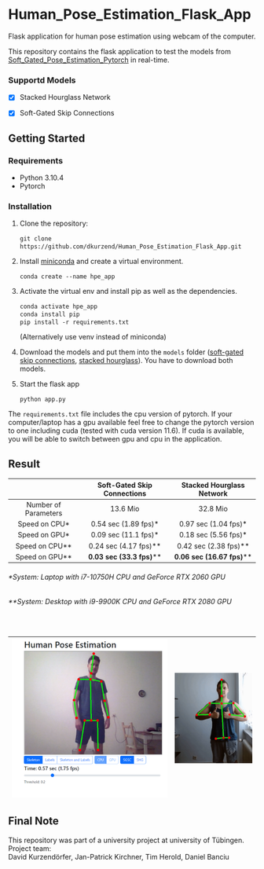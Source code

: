# Human_Pose_Estimation_Flask_App
Flask application for human pose estimation using webcam of the computer.

This repository contains the flask application to test the models from [Soft_Gated_Pose_Estimation_Pytorch](https://github.com/dkurzend/Soft_Gated_Pose_Estimation_Pytorch) in real-time.

### Supportd Models
- [x] Stacked Hourglass Network
- [x] Soft-Gated Skip Connections


## Getting Started

### Requirements
- Python 3.10.4
- Pytorch


### Installation
1. Clone the repository:

    ```
    git clone https://github.com/dkurzend/Human_Pose_Estimation_Flask_App.git
    ```
2. Install [miniconda](https://docs.conda.io/en/latest/miniconda.html) and create a virtual environment.
    ```
    conda create --name hpe_app
    ```

3. Activate the virtual env and install pip as well as the dependencies.
    ```
    conda activate hpe_app
    conda install pip
    pip install -r requirements.txt
    ```
    (Alternatively use venv instead of miniconda)

4. Download the models and put them into the `models` folder ([soft-gated skip connections](https://matix.li/4704c467c50a), [stacked hourglass](https://matix.li/9680ec1eb999)). You have to download both models.

5. Start the flask app
    ```
    python app.py
    ```


The `requirements.txt` file includes the cpu version of pytorch. If your computer/laptop has a gpu available feel free to change the pytorch version to one including cuda (tested with cuda version 11.6). If cuda is available, you will be able to switch between gpu and cpu in the application.


## Result

|                      	| **Soft-Gated Skip Connections** 	| **Stacked Hourglass Network** 	|
|:--------------------:	|:-------------------------------:	|:-----------------------------:	|
| Number of Parameters 	|             13.6 Mio            	|            32.8 Mio           	|
|     Speed on CPU*    	|       0.54 sec (1.89 fps)*      	|      0.97 sec (1.04 fps)*     	|
|     Speed on GPU*    	|       0.09 sec (11.1 fps)*      	|      0.18 sec (5.56 fps)*     	|
|    Speed on CPU**    	|      0.24 sec (4.17 fps)**      	|     0.42 sec (2.38 fps)**     	|
|    Speed on GPU**    	|    **0.03 sec (33.3 fps)****    	|   **0.06 sec (16.67 fps)****  	|

<h6>*System: Laptop with i7-10750H CPU and GeForce RTX 2060 GPU </h6>
<h6>**System: Desktop with  i9-9900K CPU and GeForce RTX 2080 GPU </h6>

<br>


![Example prediction](/assets/demo_screenshot.png)         |  ![Example prediction](/assets/Bild1.png)
:-------------------------:|:-------------------------:







## Final Note
This repository was part of a university project at university of Tübingen.
Project team:<br>
David Kurzendörfer, Jan-Patrick Kirchner, Tim Herold, Daniel Banciu
